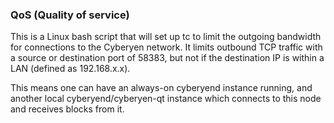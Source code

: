 ### QoS (Quality of service) ###

This is a Linux bash script that will set up tc to limit the outgoing bandwidth for connections to the Cyberyen network. It limits outbound TCP traffic with a source or destination port of 58383, but not if the destination IP is within a LAN (defined as 192.168.x.x).

This means one can have an always-on cyberyend instance running, and another local cyberyend/cyberyen-qt instance which connects to this node and receives blocks from it.
